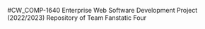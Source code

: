 #CW_COMP-1640 Enterprise Web Software Development Project (2022/2023)
Repository of Team Fanstatic Four
